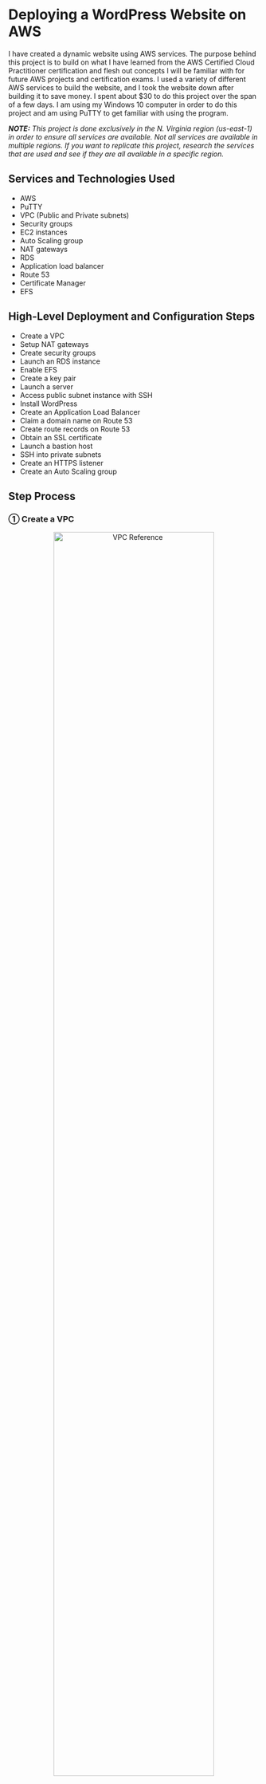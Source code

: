<h1>Deploying a WordPress Website on AWS</h1>

I have created a dynamic website using AWS services. The purpose behind this project is to build on what I have learned from the AWS Certified Cloud Practitioner certification and flesh out concepts I will be familiar with for future AWS projects and certification exams. I used a variety of different AWS services to build the website, and I took the website down after building it to save money. I spent about $30 to do this project over the span of a few days. I am using my Windows 10 computer in order to do this project and am using PuTTY to get familiar with using the program. 

_<b>NOTE:</b> This project is done exclusively in the N. Virginia region (us-east-1) in order to ensure all services are available. Not all services are available in multiple regions. If you want to replicate this project, research the services that are used and see if they are all available in a specific region._

<h2>Services and Technologies Used</h2>

- AWS
- PuTTY
- VPC (Public and Private subnets)
- Security groups
- EC2 instances
- Auto Scaling group
- NAT gateways
- RDS
- Application load balancer
- Route 53
- Certificate Manager
- EFS

<h2>High-Level Deployment and Configuration Steps</h2>

- Create a VPC
- Setup NAT gateways
- Create security groups
- Launch an RDS instance
- Enable EFS
- Create a key pair
- Launch a server
- Access public subnet instance with SSH
- Install WordPress
- Create an Application Load Balancer
- Claim a domain name on Route 53
- Create route records on Route 53
- Obtain an SSL certificate
- Launch a bastion host
- SSH into private subnets
- Create an HTTPS listener
- Create an Auto Scaling group

<h2>Step Process</h2>

<h3>&#9312; Create a VPC</h3>

<p align="center">
<img src="https://i.imgur.com/Tqq0xAr.jpg" height="80%" width="80%" alt="VPC Reference"/>
</p>

- A three-tier VPC will serve as the architecture for the project. The first tier will have the public subnets. The public subnets will host resources such as NAT gateways, an application load balancer, and eventually a bastion host. The second tier will host a private subnet. The web servers (EC2 instances) will be hosted there. The third tier will have another private subnet which will host the database necessary to complete the project. The subnets will be duplicated across multiple availability zones to increase fault tolerance and high availability. An internet gateway and route table will also be created to allow resources in the VPC to access the internet.

- The VPC will be created in the <b>N. Virginia region</b>. From the AWS Management console, navigate to the <b>VPC</b> service. In the VPCs menu, click <b>Create VPC</b>.
  - Give a name to the VPC <b>(Dev VPC)</b> and enter the IPv4 CIDR block <b>(10.0.0.0/16)</b>. Leave the rest of the settings as default and click <b>Create VPC</b>.

<p align="center">
<img src="https://i.imgur.com/4bpt43d.png" height="80%" width="80%" alt="Step 1-1"/>
</p>

- Next, DNS host names have to be enabled for the VPC that was created. Under <b>Actions</b>, select <b>Edit VPC settings</b>. Under <b>DNS settings</b>, make sure <b>Enable DNS resolution</b> and <b>Enable DNS hostnames</b> are checked and save the changes.

<p align="center">
<img src="https://i.imgur.com/RXp9haj.png" height="80%" width="80%" alt="Step 1-2"/>
</p>

<p align="center">
<img src="https://i.imgur.com/nnqQFcZ.png" height="80%" width="80%" alt="Step 1-3"/>
</p>

- An internet gateway will now be created for the VPC. On the left-hand menu, select <b>Internet Gateways</b>. Click <b>Create internet gateway</b>.
  - Give a name for the internet gateway <b>(Dev Internet Gateway)</b> and create it.

<p align="center">
<img src="https://i.imgur.com/P984xtj.png" height="80%" width="80%" alt="Step 1-4"/>
</p>

- After creating the internet gateway, it will have to be attached to the VPC. This is to ensure the VPC can communicate with the internet. There will be an option that says to <b>Attach to a VPC</b> after the internet gateway has been created.
  - One thing to note is that you can only attach one internet gateway to one VPC. When you go to attach an internet gateway to a VPC on AWS, you can only select VPCs that do not have internet gateways.

<p align="center">
<img src="https://i.imgur.com/VaRicio.png" height="80%" width="80%" alt="Step 1-5"/>
</p>

- Now that the internet gateway is attached to the VPC, public subnets will be created in two availability zones <b>(us-east-1a and us-east-1b)</b>.
  - Select the <b>Subnets</b> tab on the left-hand menu. Click <b>Create subnet</b>. When creating your public subnets, make sure the <b>Dev VPC</b> is selected. For the first public subnet, name it <b>Public Subnet AZ1</b> and make sure it is in the <b>us-east-1a</b> availability zone. Its IPv4 CIDR block should be <b>10.0.0.0/24</b>. For the second public subnet, name it <b>Public Subnet AZ2</b> and make sure it is in the <b>us-east-1b</b> availability zone. Its IPv4 CIDR block should be <b>10.0.1.0/24</b>.

<p align="center">
<img src="https://i.imgur.com/1QhrXhb.png" height="80%" width="80%" alt="Step 1-6"/>
</p>

<p align="center">
<img src="https://i.imgur.com/toddnWF.png" height="80%" width="80%" alt="Step 1-7"/>
</p>

- After the public subnets are created, the auto enable IP settings need to be enabled for both subnets. This means when an EC2 instance is launched in the subnets, the instances will be assigned an appropriate public IP address in order to communicate with the internet.
  - For each subnet, select them and click on <b>Edit subnet settings</b>. Make sure <b>Enable auto-assign public IPv4 address</b> is turned on for both subnets and save the changes.

<p align="center">
<img src="https://i.imgur.com/YJbkxaN.png" height="80%" width="80%" alt="Step 1-8"/>
</p>

<p align="center">
<img src="https://i.imgur.com/TxhpCUJ.png" height="80%" width="80%" alt="Step 1-9"/>
</p>

- A public route table will now be created.
  - Select the <b>Route Tables</b> tab on the left-hand menu. A route table was already created when the VPC was made. This is referred to as the main route table and is private by default. Click <b>Create route table</b> and name the new route table <b>Public Route Table</b>. It will be attached to the Dev VPC.
 
<p align="center">
<img src="https://i.imgur.com/s1gIgpk.png" height="80%" width="80%" alt="Step 1-10"/>
</p>

- A public route will be added to the route table that was made. This public route will route traffic to the internet.
  - Under the <b>Routes</b> tab for the Public Route Table, click <b>Edit Routes</b>. Add a new route where the <b>Destination</b> is <b>0.0.0.0/0</b> (this means all traffic) and the <b>Target</b> is the <b>Dev Internet Gateway</b>. Save the changes.

<p align="center">
<img src="https://i.imgur.com/5Nt9aoP.png" height="80%" width="80%" alt="Step 1-11"/>
</p>

<p align="center">
<img src="https://i.imgur.com/wuOursD.png" height="80%" width="80%" alt="Step 1-12"/>
</p>

- The next thing that needs to be done is to associate the public subnets with the public route table.
  - While under the menu for Public Route Table, open the <b>Subnet associations</b> tab and scroll to <b>Explicit subnet associations</b>. Click on <b>Edit subnet associations</b>. Select both public subnets and save the associations.

 <p align="center">
<img src="https://i.imgur.com/0csGYLF.png" height="80%" width="80%" alt="Step 1-13"/>
</p>

 <p align="center">
<img src="https://i.imgur.com/0zVDZug.png" height="80%" width="80%" alt="Step 1-14"/>
</p>

- In order to finish creating the VPC, the four private subnets need to be created.
  - On the left-hand menu, click on Subnets and create the private subnets for the VPC. When creating your private subnets, make sure the Dev VPC is selected. For the first private subnet, name it <b>Private App Subnet AZ1</b> and make sure it is in the <b>us-east-1a</b> availability zone. Its IPv4 CIDR block should be <b>10.0.2.0/24</b>. For the second private subnet, name it <b>Private App Subnet AZ2</b> and make sure it is in the <b>us-east-1b</b> availability zone. Its IPv4 CIDR block should be <b>10.0.3.0/24</b>. For the third private subnet, name it <b>Private Data Subnet AZ1</b> and make sure it is in the <b>us-east-1a</b> availability zone. Its IPv4 CIDR block should be <b>10.0.4.0/24</b>. For the fourth private subnet, name it <b>Private Data Subnet AZ2</b> and make sure it is in the <b>us-east-1b</b> availability zone. Its IPv4 CIDR block should be <b>10.0.5.0/24</b>.

<p align="center">
<img src="https://i.imgur.com/t5sHdIT.png" height="80%" width="80%" alt="Step 1-15"/>
</p>

<p align="center">
<img src="https://i.imgur.com/Frc068s.png" height="80%" width="80%" alt="Step 1-16"/>
</p>

<p align="center">
<img src="https://i.imgur.com/6UgkdLh.png" height="80%" width="80%" alt="Step 1-17"/>
</p>

<p align="center">
<img src="https://i.imgur.com/3wbbJrt.png" height="80%" width="80%" alt="Step 1-18"/>
</p>

- Before you continue, make sure all 6 subnets are in the correct Availability Zones. The project will rely heavily on all the subnets and all resources and data will flow across the VPC.

_<b>NOTE:</b> When you create a route to a route table, all the subnets associated within the route table will automatically become public. Subnets are private when the route table does not have a route. In the Route Tables tab, check each route table to confirm each subnet are where they belong as shown below. The private subnets should be in the main route table that was automatically created when the VPC was first made. This is because these subnets do not have explicit associations, unlike the public subnets. The main route table is routing traffic locally within the VPC._

<p align="center">
<img src="https://i.imgur.com/8wTlXJy.png" height="80%" width="80%" alt="Step 1-19"/>
</p>

<h3>&#9313; Create NAT gateways</h3>

<p align="center">
<img src="https://i.imgur.com/kFiYDfb.jpg" height="80%" width="80%" alt="Step 2"/>
</p>

- Two NAT gateways will be created within the first and second Availability Zones. One will be in Public Subnet AZ1 and will be tied to a new private route table via a route that will connect the two together. The route table will also be associated with the Private App Subnet AZ1 and Private Data Subnet AZ1 subnets within the VPC. The second NAT gateway wil be created in Public Subnet AZ1 and tied to a new private route table with a route. The second route table will be associated with the Private App Subnet AZ2 and Private Data Subnet AZ2 subnets within the VPC.
- On the AWS management console, navigate to the <b>VPC</b> service. Select <b>NAT Gateways</b> on the VPC Dashboard. Create the first NAT gateway in <b>Public Subnet AZ1</b>. Name it <b>NAT Gateway AZ1</b>. Make sure to click <b>Allocate Elastic IP</b> before creating the NAT gateway.

<p align="center">
<img src="https://i.imgur.com/xy6mj0E.png" height="80%" width="80%" alt="Step 2-1"/>
</p>

- Now that the NAT gateway is created, a private route table and the appropriate route will be created so there will be access to the internet. Call this new route table <b>Private Route Table AZ1</b> and put it in the Dev VPC. For the route, make sure the <b>Destination</b> is <b>0.0.0.0/0</b> and the <b>Target</b> is <b>NAT Gateway AZ1</b>.

<p align="center">
<img src="https://i.imgur.com/ZB8sq4W.png" height="80%" width="80%" alt="Step 2-2"/>
</p>

<p align="center">
<img src="https://i.imgur.com/GsrBCwU.png" height="80%" width="80%" alt="Step 2-3"/>
</p>

- The next step is to associate the route table with Private App Subnet AZ1 and Private Data Subnet AZ1. In Private Route Table AZ1, open the <b>Subnet associations</b> tab and click on <b>Edit subnet associations</b>. Select <b>Private App Subnet AZ1</b> and <b>Private Data Subnet AZ1</b> and save the associations.

<p align="center">
<img src="https://i.imgur.com/VNPTmid.png" height="80%" width="80%" alt="Step 2-4"/>
</p>

- Repeat the previous steps in order to create a NAT gateway in Public Subnet AZ2.
  - Name the second NAT gateway <b>NAT Gateway AZ2</b>.
  - Name the second route table <b>Private Route Table AZ2</b> and put it in the Dev VPC.
  - Add a route where the <b>Destination</b> is <b>0.0.0.0/0</b> and the <b>Target</b> is <b>NAT Gateway AZ2</b>.
  - Associate the route table with <b>Private App Subnet AZ2</b> and <b>Private Data Subnet AZ2</b>.

<h3>&#9314; Create Security Groups</h3>

<p align="center">
<img src="https://i.imgur.com/yw8HU3r.jpg" height="80%" width="80%" alt="Step 3"/>
</p>

- The above image details all the security groups that need to be created to continue with the project. The application load balancer will have a security group to allow internet traffic (HTTP and HTTPS). One security group will be dedicated to allow SSH access to EC2 instances using your IP address. (Any time an SSH security group is created, it is always best practice to limit the source to your IP address for safety.) A security group will be created for web servers in the Private App Subnets. The sources for this security group will be limited to the ALB and SSH security groups respectively. A security group will be created for the RDS database that will be hosted on the Private Data Subnets and the source will be from the Webserver security group. An EFS security group will be made for elastic file system and use previous security groups for the sources.
- On the AWS management console, navigate to the <b>VPC</b> service. On the VPC Dashboard, open the <b>Security Groups</b> tab. The first security group that will be created is the <b>ALB Security Group</b>. Click on <b>Create security group</b> to get started. Make sure the security group is in the Dev VPC. For Inbound rules, there will be two rules that will be added. For the <b>Type</b>, select <b>HTTP and HTTPS</b>. The <b>Sources</b> will come from <b>Anywhere</b>. To have this setting, input the CIDR block <b>0.0.0.0/0</b>. Click <b>Create security group</b> to confirm the settings.

<p align="center">
<img src="https://i.imgur.com/RHjr9gP.png" height="80%" width="80%" alt="Step 3-1"/>
</p>

<p align="center">
<img src="https://i.imgur.com/Bafkoaa.png" height="80%" width="80%" alt="Step 3-2"/>
</p>

- Create the rest of the security groups with the following settings:
  - <b>SSH Security Group</b> - VPC: Dev VPC, Inbound rules: SSH, Source: My IP
  - <b>Webserver Security Group</b> - VPC: Dev VPC, Inbound rules: HTTP, Source: ALB Security Group, Inbound rules: HTTPS, Source: ALB Security Group, Inbound rules: SSH, Source: SSH Security Group.
  - <b>Database Security Group</b> - VPC: Dev VPC, Inbound rules: MySQL/Aurora, Source: Webserver Security Group.
  - <b>EFS Security Group</b> - VPC: Dev VPC, Inbound rules: NFS, Source: Webserver Security Group, Inbound rules: SSH, Source: SSH Security Group.
- After the EFS Security Group is created, click on <b>Edit inbound rules</b> to add one more important rule:
  - Add an additional NFS rule where the source is from the EFS Security Group. This rule could not be added unless the security group was already created.

<p align="center">
<img src="https://i.imgur.com/LF15HvK.png" height="80%" width="80%" alt="Step 3-3"/>
</p>

<h3>&#9315; Create the RDS Instance</h3>

<p align="center">
<img src="https://i.imgur.com/mx6xtMG.jpg" height="80%" width="80%" alt="Step 4"/>
</p>

- The next step is to create a RDS database in the Private Data Subnets. On the AWS management console, navigate to the <b>RDS</b> service to get started. Before creating the RDS instance, subnet groups need to be created. They specify which subnets the RDS database will be created in. Select <b>Subnet groups</b> on the RDS Dashboard and click <b>Create DB subnet group</b>.
  - Name the group <b>database subnets</b> and place it in the Dev VPC. Under the <b>Add subnets</b> section, select the <b>us-east-1a</b> and <b>us-east-1b</b> Availability Zones. For <b>Subnets</b>, select the subnets with the CIDR blocks <b>10.0.4.0/24</b> and <b>10.0.5.0/24</b>. Click <b>Create</b> to make the subnet group.

<p align="center">
<img src="https://i.imgur.com/3N0vEt9.png" height="80%" width="80%" alt="Step 4-1"/>
</p>

- Now that the subnet group is created, it is time to make the database itself. Click on <b>Databases</b> on the left-hand menu and click on <b>Create database</b>. Use the following parameters to create the database:
  - <b>Creation method</b>: Standard create
  - <b>Engine options</b>: MySQL
  - <b>Engine Version</b>: MySQL 5.7 (The latest version of 5.7 as in the future, more updated versions will be released beyond when I created the website.)
  - <b>Templates</b>: Dev/Test
  - <b>DB instance identifier</b>: dev-rds-db
  - <b>Master username</b>: (Whatever you choose, in my case it is ernesto.)
  - <b>Master password</b>: (Whatever you choose, in my case it is Password1. Make sure you remember this password as there will be no way to retrieve it afterward.)
  - <b>DB instance class</b>: Burstable classes (db.t2.micro)
  - <b>VPC</b>: Dev VPC
  - <b>Subnet group</b>: database subnets
  - <b>VPC security group</b>: Choose existing (Database Security Group)
  - <b>Availability Zone</b>: us-east-1b
  - <b>Database authentication</b>: Password authentication
  - <b>Initial database name</b>: applicationdb (Make sure you expand Additional configuration to see this parameter, you must specify a name or else RDS will not make the database.)
- After the database is created (it will take a few minutes for AWS to create), click on the database indentifier name. Under the <b>Connectivity & security</b> tab, take note of the <b>Endpoint</b> of the database. This information will be used later when connecting to the database using an EC2 instance. Under the <b>Configuration</b> tab, take note of the <b>DB instance ID</b> and <b>DB name</b> as they will also be used to connect to the database.

<p align="center">
<img src="https://i.imgur.com/PGn58sg.png" height="80%" width="80%" alt="Step 4-2"/>
</p>

<p align="center">
<img src="https://i.imgur.com/IIeUG0w.png" height="80%" width="80%" alt="Step 4-3"/>
</p>

<h3>&#9316; Create the Elastic File System (EFS)</h3>

- Now that the RDS database is in place, it is time to create an EFS file system with mount targets in the Private Data Subnets in both Availability Zones. This is to ensure the web servers can have access to shared files.
- On the AWS management console, navigate to the <b>EFS</b> service and click <b>Create file system</b> and <b>Customize</b>. Use the following parameters to create the file system:
  - <b>Name</b>: Dev-EFS
  - <b>Encryption</b>: Check off Enable encryption of data at rest (This is to ensure we do not get charged for the encryption.)
  - <b>Tag key</b>: Name, Tag value: Dev-EFS
  - <b>VPC</b>: Dev VPC
  - <b>Mount targets</b>: us-east-1a, Private Data Subnet AZ1, EFS Security Group and us-east-1b, Private Data Subnet AZ2, EFS Security Group
  - <b>File system policy</b>: Leave everything as default

<p align="center">
<img src="https://i.imgur.com/8gXgWA4.png" height="80%" width="80%" alt="Step 5-1"/>
</p>

<p align="center">
<img src="https://i.imgur.com/T6798l6.png" height="80%" width="80%" alt="Step 5-2"/>
</p>

- Now that the elastic file system is created, click on the File system ID and click on <b>Attach</b>. _This information will be used later in the project to mount the file system._

<p align="center">
<img src="https://i.imgur.com/9XEGzAk.png" height="80%" width="80%" alt="Step 5-3"/>
</p>

<p align="center">
<img src="https://i.imgur.com/2ISmlXF.png" height="80%" width="80%" alt="Step 5-4"/>
</p>

<h3>&#9317; Create a Key Pair</h3>

- A key pair will now have to be created in order to progress further with the project. On the AWS management console, navigate to the <b>EC2</b> service. On the left-hand menu, click on <b>Key Pairs</b> and click <b>Create key pair</b>.
  - Name the key pair <b>(myec2key)</b> and make sure the Key pair type is <b>RSA</b>. The file format will be kept as .ppk because I will be using the key pair for use with PuTTY.

<p align="center">
<img src="https://i.imgur.com/NHsrLTe.png" height="80%" width="80%" alt="Step 6-1"/>
</p>

<p align="center">
<img src="https://i.imgur.com/iXgObty.png" height="80%" width="80%" alt="Step 6-2"/>
</p>

- When a key pair is made, two keys are generated: a public key and a private key. The key on the AWS console is the public key and it will be used in the EC2 instance when it is launched. The key that is downloaded on the computer is the private key and it will be used whenever SSH is used to access an instance.

<h3>&#9318; Launching a Setup Server</h3>

- An EC2 instance will be launched in Public Subnet AZ1 in order to install the website and move files to the EFS. On the AWS management console, navigate to the <b>EC2</b> service and select <b>Instances (running)</b>. Click on <b>Launch instances</b> to get started. Use the following parameters for the instance:
  - <b>Name</b>: Setup Server
  - <b>Application and OS Images</b>: Amazon Linux
  - <b>AMI</b>: Amazon Linux 2 AMI (Free tier eligible)
  - <b>Instance type</b>: t2.micro
  - <b>Key pair (login)</b>: myec2key
  - <b>VPC</b>: Dev VPC
  - <b>Subnet</b>: Public Subnet AZ1
  - <b>Firewall (security groups)</b>: SSH Security Group, ALB Security Group, Webserver Security Group

<p align="center">
<img src="https://i.imgur.com/0ZSMbeb.png" height="80%" width="80%" alt="Step 7-1"/>
</p>

<p align="center">
<img src="https://i.imgur.com/X87q45d.png" height="80%" width="80%" alt="Step 7-2"/>
</p>

<p align="center">
<img src="https://i.imgur.com/ut8LC58.png" height="80%" width="80%" alt="Step 7-3"/>
</p>

<h3>&#9319; Accessing the Public Subnet EC2 Instance</h3>

- Because I am using a Windows computer, I will be using PuTTY to SSH into the instance that was created. While it is possible to not use PuTTY because I am using a Windows 10 computer, I will still use PuTTY for practice.
- To SSH into the instance, copy the instance's <b>Public IPv4 address</b>. Within the <b>Session</b> tab of PuTTY, enter the <b>Host Name</b> ec2-user@(Public IPv4 address). In the <b>Connection</b> tab, expand <b>SSH</b> and expand <b>Auth</b>. Select <b>Credentials</b> under the <b>Auth</b> tab. Enter the private key that was downloaded to the computer when the key pair was created earlier in the project. After you click <b>Open</b>, you will successfully access the EC2 instance.

<p align="center">
<img src="https://i.imgur.com/P3r8ZZR.png" height="80%" width="80%" alt="Step 8-1"/>
</p>

<p align="center">
<img src="https://i.imgur.com/0UaATYQ.png" height="80%" width="80%" alt="Step 8-2"/>
</p>

<p align="center">
<img src="https://i.imgur.com/a7V4UkB.png" height="80%" width="80%" alt="Step 8-3"/>
</p>

<h3>&#9320; Installing WordPress</h3>

- Once the EC2 instance has been accessed through SSH, commands will have to be run in order to install the WordPress website. Before continuing, make sure that the relevant EFS mount data has been copied from a previous step in the project. In the EFS that was created earlier, the <b>Attach</b> menu will show the code that is necessary to mount the EFS. Make sure to copy the highlighted section in the image below.

<p align="center">
<img src="https://i.imgur.com/snqtoNi.png" height="80%" width="80%" alt="Step 9-1"/>
</p>

- Within the PuTTY session, run the following commands (and make sure to place the EFS code where specified and remove the parentheses around it):
  - sudo su
  - yum update -y
  - mkdir -p /var/www/html
  - sudo mount -t nfs4 -o nfsvers=4.1,rsize=1048576,wsize=1048576,hard,timeo=600,retrans=2,noresvport (EFS code):/ /var/www/html

- Now that the EFS has been mounted, Apache will have to be installed. Run the following commands:
  - sudo yum install -y httpd httpd-tools mod_ssl
  - sudo systemctl enable httpd
  - sudo systemctl start httpd

- Next, PHP 7.4 will be installed with the following commands:
  - sudo amazon-linux-extras enable php7.4
  - sudo yum clean metadata
  - sudo yum install php php-common php-pear -y
  - sudo yum install php-{cgi,curl,mbstring,gd,mysqlnd,gettext,json,xml,fpm,intl,zip} -y

- MySQL 5.7 will be installed with these commands:
  - sudo rpm -Uvh https://dev.mysql.com/get/mysql57-community-release-el7-11.noarch.rpm
  - sudo rpm --import https://repo.mysql.com/RPM-GPG-KEY-mysql-2022
  - sudo yum install mysql-community-server -y
  - sudo systemctl enable mysqld
  - sudo systemctl start mysqld

- Some web files will need to have their permissions changed. Run these commands to set the permissions:
  - sudo usermod -a -G apache ec2-user
  - sudo chown -R ec2-user:apache /var/www
  - sudo chmod 2775 /var/www && find /var/www -type d -exec sudo chmod 2775 {} \;
  - sudo find /var/www -type f -exec sudo chmod 0664 {} \;
  - chown apache:apache -R /var/www/html

- The WordPress files will now be downloaded and moved to the html directory with the following commands:
  - wget https://wordpress.org/latest.tar.gz
  - tar -xzf latest.tar.gz
  - cp -r wordpress/* /var/www/html/
 
- A WordPress configuration file will have to be created and modified. Run these commands:
  - cp /var/www/html/wp-config-sample.php /var/www/html/wp-config.php
  - nano /var/www/html/wp-config.php

<p align="center">
<img src="https://i.imgur.com/oWHtG8G.png" height="80%" width="80%" alt="Step 9-2"/>
</p>

- Within the text editor for the configuration file, some information needs to be inserted from the RDS instance that was created earlier in the project. Go to the <b>RDS</b> console from AWS to get this information. In the database that was created, open the <b>Configuration</b> tab to get the necessary information.
  - Copy the <b>DB name</b> from the <b>Configuration</b> tab and replace it where database_name_here is.

_<b>NOTE:</b> Make sure to copy the DB name and <b>NOT</b> the DB instance ID. They refer to different things and are not the same. Make sure what you are copying is the DB name. Refer to the image below. The Database instance ID is highlighted here. DB name is located underneath it._

<p align="center">
<img src="https://i.imgur.com/ikK6jvP.png" height="80%" width="80%" alt="Step 9-3"/>
</p>

- The next things to change in the file are the username and password for the RDS database. Enter the master username and password for the database when it was created. Replace username_here and password_here respectively.
- The next thing to change is the database hostname in the file. The database hostname will be the endpoint of the RDS instance. Return to the RDS console and open the <b>Connectivity & security</b> tab. Copy the endpoint and replace localhost within the configuration file.

<p align="center">
<img src="https://i.imgur.com/SzI29kR.png" height="80%" width="80%" alt="Step 9-4"/>
</p>

- Now that the necessary information is inserted in the configuration file, the EC2 instance will now be able to connect to the RDS instance. Save all the changes and run the last command to restart the Apache web server:
  - service httpd restart
- Return to the EC2 console and copy the <b>Public IPv4 address</b> of the Setup Server. Open a new tab in the web browser and paste the IPv4 address. When everything has been configured correctly, a WordPress welcome page will be shown. Enter the necessary information to create the admin account and website. The Setup Server cannot be deleted yet as the next step is to create the application load balancer.

<p align="center">
<img src="https://i.imgur.com/TFawYpa.png" height="80%" width="80%" alt="Step 9-5"/>
</p>

<p align="center">
<img src="https://i.imgur.com/xW5Phri.png" height="80%" width="80%" alt="Step 9-6"/>
</p>

<h3>&#9321; Create the Application Load Balancer</h3>

- An application load balancer will be created to distribute web traffic across EC2 instances in the Private App Subnets in the VPC. Before creating the application load balancer, new EC2 instances will be launched in the Private App Subnets. Navigate to the <b>EC2</b> service to get started. Launch an instance with the following configurations:
  - <b>Name and Tags</b>: Name, Webserver AZ1
  - <b>Application and OS Images</b>: Amazon Linux 2 AMI (free tier eligible)
  - <b>Instance type</b>: t2.micro
  - <b>Key pair</b>: myec2key (the key pair that you created earlier)
  - <b>VPC</b>: Dev VPC
  - <b>Subnet</b>: Private App Subnet AZ1
  - <b>Firewall (security groups)</b>: Web Server Security Group
- For the user data, some commands will be pasted in. This means that the commands will be run whenever the instance is booting up. Before pasting the commands in the user data, return to the <b>EFS</b> console and obtain the mount data that was previously used to install WordPress earlier in the project.

<p align="center">
<img src="https://i.imgur.com/mnUdGeu.png" height="80%" width="80%" alt="Step 10-1"/>
</p>

- Paste the following script into the user data section of the EC2 instance creation menu (and replace the EFS data where specified):
  - #!/bin/bash
  - yum update -y
  - sudo yum install -y httpd httpd-tools mod_ssl
  - sudo systemctl enable httpd
  - sudo systemctl start httpd
  - sudo amazon-linux-extras enable php7.4
  - sudo yum clean metadata
  - sudo yum install php php-common php-pear -y
  - sudo yum install php-{cgi,curl,mbstring,gd,mysqlnd,gettext,json,xml,fpm,intl,zip} -y
  - sudo rpm -Uvh https://dev.mysql.com/get/mysql57-community-release-el7-11.noarch.rpm
  - sudo rpm --import https://repo.mysql.com/RPM-GPG-KEY-mysql-2022
  - sudo yum install mysql-community-server -y
  - sudo systemctl enable mysqld
  - sudo systemctl start mysqld
  - echo "(EFS data):/ /var/www/html nfs4 nfsvers=4.1,rsize=1048576,wsize=1048576,hard,timeo=600,retrans=2 0 0" >> /etc/fstab
  - mount -a
  - chown apache:apache -R /var/www/html
  - sudo service httpd restart
 
<p align="center">
<img src="https://i.imgur.com/rWC269n.png" height="80%" width="80%" alt="Step 10-2"/>
</p>

- Launch a second EC2 instance while the first one is being made and use the following configurations:
  - <b>Name and Tags</b>: Key - Name, Value - Webserver AZ2
  - <b>Application and OS Images</b>: Amazon Linux 2 AMI (free tier eligible)
  - <b>Instance type</b>: t2.micro
  - <b>Key pair</b>: myec2key (the key pair that you created earlier)
  - <b>VPC</b>: Dev VPC
  - <b>Subnet</b>: Private App Subnet AZ2
  - <b>Firewall (security groups)</b>: Web Server Security Group
  - <b>User data</b>: the same user data script that was used in the first instance

- After creating the two EC2 instances, the next step is to create the target group and put the instances in the target group to allow the application load balancer to route traffic to them. On the left-hand menu, open the <b>Target Groups</b> tab and click on <b>Create target group</b>. Use the following configurations to make the target group:
  - <b>Target type</b>: Instances
  - <b>Name</b>: Dev-TG
  - <b>Protocol</b>: HTTP
  - <b>VPC</b>: Dev VPC
  - <b>Advanced health check settings - Success codes</b>: 200,301,302
  - <b>Register targets</b>: Webserver AZ1 and Webserver AZ2 (click on Include as pending below to confirm the choices)

<p align="center">
<img src="https://i.imgur.com/NtCmQyg.png" height="80%" width="80%" alt="Step 10-3"/>
</p>

- The next step is to create the application load balancer. Select <b>Load Balancers</b> on the left-hand menu and click on <b>Create load balancer</b>. Use these configurations to create the application load balancer:
  - <b>Load balancer name</b>: Dev-ALB
  - <b>Scheme</b>: Internet-facing
  - <b>IP address type</b>: IPv4
  - <b>VPC</b>: Dev VPC
  - <b>Mappings</b>: us-east-1a - Public Subnet AZ, us-east-1b - Public Subnet AZ2
  - <b>Security groups</b>: ALB Security Group
  - <b>Listener HTTP 80 Default Action</b>: Forward to Dev-TG

- After the application load balancer is active, copy the DNS name and paste it in a new browser tab. The website can now be accessed using the DNS name of the application load balancer.

<p align="center">
<img src="https://i.imgur.com/D2plyij.png" height="80%" width="80%" alt="Step 10-4"/>
</p>

<p align="center">
<img src="https://i.imgur.com/vC2fNyf.png" height="80%" width="80%" alt="Step 10-5"/>
</p>

- Any time the address is changed, it is necessary to go into the WordPress settings as an admin and change the domain address there. Before accessing the settings, copy the domain name of the application load balancer. After the domain name, type /wp-admin and press Enter. You will be prompted to log in as the admin using the WordPress crendentials when the website was first made. Click on <b>Settings</b> and paste the domain address in the <b>WordPress Address</b> and <b>Site Address</b> boxes (remove the / at the end of the address if it is retained).

<p align="center">
<img src="https://i.imgur.com/NSlCbst.png" height="80%" width="80%" alt="Step 10-6"/>
</p>

<p align="center">
<img src="https://i.imgur.com/p3LzW2V.png" height="80%" width="80%" alt="Step 10-7"/>
</p>

- Now that the instances are launched in the Private App Subnets and the website can be accessed via the DNS name of the application load balancer, there is no need to have the Setup Server running. Terminate the Setup Server on the EC2 console.

<p align="center">
<img src="https://i.imgur.com/rVWN8te.png" height="80%" width="80%" alt="Step 10-8"/>
</p>

<h3>&#9322; Register a Domain Name</h3>

- A domain name will be registered with Route 53 to be used as the url for the WordPress website. This domain name will be used instead of the DNS name of the application load balancer. Navigate to the <b>Route 53</b> service on AWS to get started. Click on <b>Registered domains</b> to get started.
  - I am registering ernestoawswebsitelab.com for the purposes of the project. It will cost $13 to register the domain name. Enter the contact information to complete the transaction and make sure privacy protection is enabled. Give at least 15 minutes for the domain name to be registered. It may take longer for the registration to go through, just be patient.
 
_<b>NOTE:</b> This project can use any domain that you own, even ones that are regsitered with other providers such as GoDaddy. Route 53 is used for the purposes of the project._
 
<p align="center">
<img src="https://i.imgur.com/axFpFkN.png" height="80%" width="80%" alt="Step 11-1"/>
</p>

<p align="center">
<img src="https://i.imgur.com/yaxmGAz.png" height="80%" width="80%" alt="Step 11-2"/>
</p>

<p align="center">
<img src="https://i.imgur.com/2pBLEFk.png" height="80%" width="80%" alt="Step 11-3"/>
</p>

<h3>&#9323; Create a Record Set</h3>

- After getting a registered domain name, a record set will be created in Route 53 to access the website with the domain name. Navigate to the Route 53 service and click on Hosted zones to get started. Select the domain name and click on Create record. Use the following configurations to create the record:
  - Record name: www
  - Record type: A
  - Toggle Alias next to Route Traffic to
  - Route Traffic to: Alias to Application and Classic Load Balancer
  - Region: US East (N. Virginia) [us-east-1]
  - Load balancer: The application load balancer created earlier

<p align="center">
<img src="https://i.imgur.com/NNt8evg.png" height="80%" width="80%" alt="Step 12-1"/>
</p>

- Now that the record set is made, the website can now be accessed using the domain name. Select the record that was created and copy the record name. Paste the record name into a new browser tab and the website will be accessed.

<p align="center">
<img src="https://i.imgur.com/RBD6WfA.png" height="80%" width="80%" alt="Step 12-2"/>
</p>

<p align="center">
<img src="https://i.imgur.com/ecG8l6L.png" height="80%" width="80%" alt="Step 12-3"/>
</p>

- Since the domain name has changed once again, it is time to update the WordPress URL settings to reflect this. Repeat the steps from updating the URL name after creating the application load balancer.

<p align="center">
<img src="https://i.imgur.com/IKBY67i.png" height="80%" width="80%" alt="Step 12-4"/>
</p>

<p align="center">
<img src="https://i.imgur.com/okdHD17.png" height="80%" width="80%" alt="Step 12-5"/>
</p>

<p align="center">
<img src="https://i.imgur.com/MfEgxox.png" height="80%" width="80%" alt="Step 12-6"/>
</p>

- The site URL will now be the domain name!

<h3>&#9324; Register an SSL Certificate</h3>

- SSL certificates are necessary to encrypt traffic between the web servers and web browser. This is a concept referred to as encryption in transit. All traffic from the website is currently not secure. The website will now have an appropriate SSL certificate using the Certificate Manager service on AWS. Request a public certificate from Certificate Manager to get started.

<p align="center">
<img src="https://i.imgur.com/Q5qIP9u.png" height="80%" width="80%" alt="Step 13-1"/>
</p>

- For domain names, enter the domain name that you have. Enter a second domain name and include the *. wildcard before the domain name again. Refer to the image below to see how to input the domain names. Make sure to select DNS validation and the RSA 2048 key algorithm before requesting the certificate. 

<p align="center">
<img src="https://i.imgur.com/jYpOVNq.png" height="80%" width="80%" alt="Step 13-2"/>
</p>

- When the certificate is pending validation, record sets need to be created in Route 53. This is to validate that the domain name belongs to the rightful owner. Click Create records in Route 53 and select the two domain names (this includes the wildcard that was created) to create the records. Wait a few minutes and refresh the page to see that the certificate has been issued.

<p align="center">
<img src="https://i.imgur.com/Iw6W4Px.png" height="80%" width="80%" alt="Step 13-3"/>
</p>

<p align="center">
<img src="https://i.imgur.com/lcyJQpC.png" height="80%" width="80%" alt="Step 13-4"/>
</p>

<p align="center">
<img src="https://i.imgur.com/08pcLbA.png" height="80%" width="80%" alt="Step 13-5"/>
</p>

<h3>&#9325; Launch a Bastion Host</h3>

- In order to SSH into the instances in the private subnets, an EC2 instance needs to be launched in a public subnet. This istance is called a bastion host. First, the instance in the public subnet needs to be accessed with SSH. From the public subnet instance, SSH into the private subnet. Navigate to the EC2 service and create a new instance to get started. Use the following configurations to make the bastion host:
  - Name: Bastion Host
  - Application and OS Images: Amazon Linux
  - Amazon Machine Image: Amazon Linux 2 AMI (free tier eligible)
  - Instance type: t2.micro
  - Key pair: myec2key (the key pair that was created earlier)
  - VPC: Dev VPC
  - Subnet: Public Subnet AZ1
  - Auto-assign Public IP: Enable
  - Firewall (security groups): SSH Security Group
 
<h3>&#9326; SSH into Private Subnets</h3>

- Now that the bastion host has been created, it is possible to SSH into the private subnets on the VPC. In order to do so, a PuTTY authentication agent known as Pageant needs to be installed. Search for PuTTY and select the search result that has greenend.org in the URL. Scroll down the Alternative binary files list and download and install Pageant from there.

<p align="center">
<img src="https://i.imgur.com/QDLNyEa.png" height="80%" width="80%" alt="Step 15-1"/>
</p>

- When you run Pageant, it will be a hidden icon on the bottom right. Click on its icon to open it. Click Add Key to add the private key on the computer and close the application. Once the key has been added to Pageant, it is possible to SSH into the private subnets.

<p align="center">
<img src="https://i.imgur.com/CD7l7TO.png" height="80%" width="80%" alt="Step 15-2"/>
</p>

- SSH into the bastion host to get started. Copy the bastion host's public IPv4 address and open PuTTY. For the host name, enter ec2-user@(IPv4 address). Expand the SSH and select Auth. Check Allow agent forwarding and click Open to access the bastion host. You will know if you have accessed the bastion host if the IP address on PuTTY matches the Private IPv4 address of the bastion host on the AWS console.

<p align="center">
<img src="https://i.imgur.com/s6X4Mjv.png" height="80%" width="80%" alt="Step 15-3"/>
</p>

<p align="center">
<img src="https://i.imgur.com/L8WFnQR.png" height="80%" width="80%" alt="Step 15-4"/>
</p>

<p align="center">
<img src="https://i.imgur.com/BODeBt4.png" height="80%" width="80%" alt="Step 15-5"/>
</p>

- It is now possible to SSH into a Private App Subnet. On the AWS console, select Webserver AZ1 and copy its Private IPv4 address. On PuTTY, enter the following command:
  - ssh ec2-user@(Private IP address)

<p align="center">
<img src="https://i.imgur.com/ZqIRIF8.png" height="80%" width="80%" alt="Step 15-6"/>
</p>

<h3>&#9327; Create an HTTPS Listener</h3>

- The application load balancer will need an HTTPS listener now that the SSL certificate has been issued. It is needed in order to secure the website. Navigate to the Load Balancers tab in the EC2 service. Select Dev-ALB and scroll to the Listeners and rules section.

<p align="center">
<img src="https://i.imgur.com/tTRVKCu.png" height="80%" width="80%" alt="Step 16-1"/>
</p>

- Click Add listener and use the following configurations:
  - Protocol: HTTPS
  - Action types: Forward to target groups
  - Target group: Dev-TG
  - Default SSL/TLS certificate: The certificate that you created earlier
 
<p align="center">
<img src="https://i.imgur.com/DVnn84n.png" height="80%" width="80%" alt="Step 16-2"/>
</p>

<p align="center">
<img src="https://i.imgur.com/OWraWri.png" height="80%" width="80%" alt="Step 16-3"/>
</p>

- The HTTPS listener will be edited after it has been created. This will allow HTTP traffic to be redirected to HTTPS. Select the HTTP listener and click Edit listener.

<p align="center">
<img src="https://i.imgur.com/BiRNsbl.png" height="80%" width="80%" alt="Step 16-4"/>
</p>

- Under Default actions, select Redirect to URL. The Protocol should be HTTPS. Save the changes.

<p align="center">
<img src="https://i.imgur.com/JYviuw6.png" height="80%" width="80%" alt="Step 16-5"/>
</p>

- The next step is to SSH into one of the Private App Subnets. Webserver AZ1 will accessed via the bastion host.
  - Escalate to root privileges with the command sudo su. Now that you are the root user, enter this command:
  - nano /var/www/html/wp-config.php

<p align="center">
<img src="https://i.imgur.com/nJGR5Kw.png" height="80%" width="80%" alt="Step 16-6"/>
</p>

- While in the text editor, paste the following code into the text editor in the location specified within the image.

<p align="center">
<img src="https://i.imgur.com/A3w4TLE.png" height="80%" width="80%" alt="Step 16-7"/>
</p>

<p align="center">
<img src="https://i.imgur.com/biow1us.png" height="80%" width="80%" alt="Step 16-8"/>
</p>

- Now that the configuration file has been modified, access the website in a new tab. Enter the domain name with HTTPS in the URL. When the website is accessed, the connection is now secure. Because the URL has changed again, update the WordPress settings as an admin to reflect the change.

<p align="center">
<img src="https://i.imgur.com/shuvAaU.png" height="80%" width="80%" alt="Step 16-9"/>
</p>

<p align="center">
<img src="https://i.imgur.com/dqhp8xe.png" height="80%" width="80%" alt="Step 16-10"/>
</p>

<p align="center">
<img src="https://i.imgur.com/4tadVoA.png" height="80%" width="80%" alt="Step 16-11"/>
</p>

<h3>&#9328; Create an Auto Scaling Group</h3>

- An auto scaling group will be made to dynamically create and scale web servers in the Private App Subnets. This is to make the website highly available, scalable, fault-tolerant, and elastic. Before making the auto scaling group, terminate Webserver AZ1 and AZ2 from the EC2 console.

<p align="center">
<img src="https://i.imgur.com/FoXfHP1.png" height="80%" width="80%" alt="Step 17-1"/>
</p>

- A launch template will be made to contain the configurations of the EC2 instances that are created in the auto scaling gorup. Select Launch Templates from the land-hand menu and click Create launch template. Use the following configurations to create the launch template:
  - Launch template name: Dev-Launch-Template
  - Description: Launch Template for ASG
  - Enable Auto Scaling guidance
  - Application and OS Images: Amazon Linux
  - Amazon Machine Image: Amazon Linux 2 AMI (free tier eligible)
  - Instance type: t2.micro
  - Key pair: myec2key
  - Firewall (security groups): Web Server Security Group
- Before creating the launch template, insert the same script used to create the EC2 instance for the application load balancer (and make sure the EFS data is correct).

<p align="center">
<img src="https://i.imgur.com/jDeOgMq.png" height="80%" width="80%" alt="Step 17-2"/>
</p>

<p align="center">
<img src="https://i.imgur.com/7Ba46zW.png" height="80%" width="80%" alt="Step 17-3"/>
</p>

- Now that the launch template is made, the auto scaling group can now be created. Select Auto Scaling Groups on the left-hand menu and click Create Auto Scaling group. Use the following configurations to create the Auto Scaling group:
  - Auto Scaling gorup name: Dev-ASG
  - Launch template (NOT Launch configuration): Dev-Launch-Template
  - VPC: Dev VPC
  - Availabilty Zones and subnets: Private App Subnet AZ1 and Private App Subnet AZ2
  - Load balancing: Attach to an existing load balancer
  - Attach to an existing load balancer: Choose from your load balancer target groups
  - Existing load balancer target groups: Dev-TG | HTTP
  - Additional health check types: Turn on Elastic Load Balancing health checks
  - Monitoring: Enable group metrics collection within CloudWatch
  - Group size: Desired capacity - 2, Minimum capacity - 1, Maximum capacity - 4
  - Add notifications: Create a topic named Default_CloudWatch_Alarms_Topic with your email as the recipient
  - Tags: Key - Name, Value - ASG-Webserver
- After creating the Auto Scaling group, the group will now make two new instances based on the launch template.

<p align="center">
<img src="https://i.imgur.com/kiL3Pao.png" height="80%" width="80%" alt="Step 17-4"/>
</p>

<p align="center">
<img src="https://i.imgur.com/DcUxO0T.png" height="80%" width="80%" alt="Step 17-5"/>
</p>

- The website will take a few minutes to become online once again because the instances need to be created. Their status can be checked in the Target Groups tab. The Health status will show whether or not an instance is healthy. If the health status is unhealthy, wait a few minutes to allow all the user data script to run and install the software. Refreshing the page will update the status to healthy after time has passed.

<p align="center">
<img src="https://i.imgur.com/VJxwuUQ.png" height="80%" width="80%" alt="Step 17-6"/>
</p>

- All that is left is to log in to the website as an admin and customize the website. The Appearance tab on WordPress will allow different themes and other customization items to be used to make the website more presentable.

<p align="center">
<img src="https://i.imgur.com/zisDtwJ.png" height="80%" width="80%" alt="Step 17-7"/>
</p>

- The website is now complete!

<h3>&#9329; Clean Up</h3>

- I took down the website in order to save money because AWS charges based on waht resources are used and for how long. Resources will have to be deleted in a specific order because some resources are reliant on other resources and they won't be deleted otherwise. If you would like to save on money and take down the website, delete the resources in this order:
  - Auto Scaling group
  - Launch template
  - Application load balancer
  - Target Group
  - RDS instance
  - Bastion host
  - EFS
  - Security groups (except for the default security group)
  - NAT gateways
  - VPC
  - Elastic IPs (AWS will charge elastic IPs that are unusued and are not associated with a resource)
  - Record Set (A record)
 
<h2>Lessons Learned </h2>

This project has made me become more familiar with the services offered in AWS. The website is reliant on many different components that work together to keep it afloat. I was already familiar with some of the services because I studied for the AWS Certified Cloud Practitioner. I previously studied for the Solutions Architect Associate exam, but I have not taken the exam. While doing this project, I refered to some of the notes I took while studying for the Solutions Architect Associate exam. I did not have any problems making the website because I tackled each task one step at a time. At a glance, there is a lot of work that needs to be done to make a dynamic website on AWS. I thought I would be overwhelemed, but that was far from the truth. Now, I have a much deeper understanding of how to handle certain tasks when using services on AWS in order to make future projects work.
